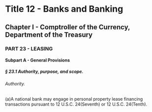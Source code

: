 
# Title 12 - Banks and Banking
## Chapter I - Comptroller of the Currency, Department of the Treasury
### PART 23 - LEASING
#### Subpart A - General Provisions
##### § 23.1 Authority, purpose, and scope.
###### Authority.

(a)A national bank may engage in personal property lease financing transactions pursuant to 12 U.S.C. 24(Seventh) or 12 U.S.C. 24(Tenth).
